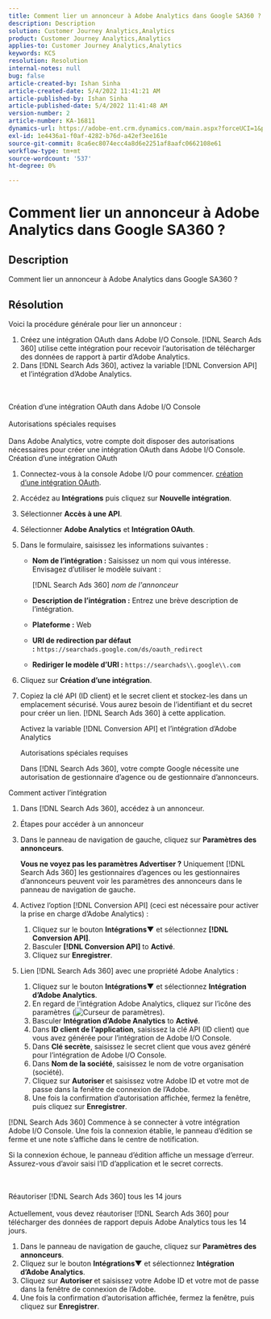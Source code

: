 ```yaml
---
title: Comment lier un annonceur à Adobe Analytics dans Google SA360 ?
description: Description
solution: Customer Journey Analytics,Analytics
product: Customer Journey Analytics,Analytics
applies-to: Customer Journey Analytics,Analytics
keywords: KCS
resolution: Resolution
internal-notes: null
bug: false
article-created-by: Ishan Sinha
article-created-date: 5/4/2022 11:41:21 AM
article-published-by: Ishan Sinha
article-published-date: 5/4/2022 11:41:48 AM
version-number: 2
article-number: KA-16811
dynamics-url: https://adobe-ent.crm.dynamics.com/main.aspx?forceUCI=1&pagetype=entityrecord&etn=knowledgearticle&id=2e22a71b-9fcb-ec11-a7b5-6045bd00db25
exl-id: 1e4436a1-f0af-4282-b76d-a42ef3ee161e
source-git-commit: 8ca6ec8074ecc4a8d6e2251af8aafc0662108e61
workflow-type: tm+mt
source-wordcount: '537'
ht-degree: 0%

---
```


# Comment lier un annonceur à Adobe Analytics dans Google SA360 ?

## Description


Comment lier un annonceur à Adobe Analytics dans Google SA360 ?


## Résolution


Voici la procédure générale pour lier un annonceur :

1. Créez une intégration OAuth dans Adobe I/O Console. [!DNL Search Ads 360] utilise cette intégration pour recevoir l’autorisation de télécharger des données de rapport à partir d’Adobe Analytics.
1. Dans [!DNL Search Ads 360], activez la variable [!DNL Conversion API] et l’intégration d’Adobe Analytics.

<br><br>Création d’une intégration OAuth dans Adobe I/O Console<br><br>Autorisations spéciales requises<br><br>
Dans Adobe Analytics, votre compte doit disposer des autorisations nécessaires pour créer une intégration OAuth dans Adobe I/O Console.
Création d’une intégration OAuth
1. Connectez-vous à la console Adobe I/O pour commencer. [création d’une intégration OAuth](https://www.adobe.io/authentication/auth-methods.html#!AdobeDocs/adobeio-auth/master/AuthenticationOverview/OAuthIntegration.md).
1. Accédez au <b>Intégrations</b> puis cliquez sur <b>Nouvelle intégration</b>.
1. Sélectionner <b>Accès à une API</b>.
1. Sélectionner <b>Adobe Analytics</b> et <b>Intégration OAuth</b>.
1. Dans le formulaire, saisissez les informations suivantes :
   - <b>Nom de l’intégration :</b> Saisissez un nom qui vous intéresse. Envisagez d’utiliser le modèle suivant :

      [!DNL Search Ads 360] *nom de l&#39;annonceur*

   - <b>Description de l’intégration :</b> Entrez une brève description de l’intégration.
   - <b>Plateforme :</b> Web
   - <b>URI de redirection par défaut :</b> `https://searchads.google.com/ds/oauth_redirect`
   - <b>Rediriger le modèle d’URI :</b> `https://searchads\\.google\\.com`

1. Cliquez sur <b>Création d’une intégration</b>.
1. Copiez la clé API (ID client) et le secret client et stockez-les dans un emplacement sécurisé. Vous aurez besoin de l’identifiant et du secret pour créer un lien. [!DNL Search Ads 360] à cette application.

   Activez la variable [!DNL Conversion API] et l’intégration d’Adobe Analytics

   Autorisations spéciales requises

   Dans [!DNL Search Ads 360], votre compte Google nécessite une autorisation de gestionnaire d’agence ou de gestionnaire d’annonceurs.

Comment activer l’intégration

1. Dans [!DNL Search Ads 360], accédez à un annonceur.
1. Étapes pour accéder à un annonceur
1. Dans le panneau de navigation de gauche, cliquez sur <b>Paramètres des annonceurs</b>.

   <b>Vous ne voyez pas les paramètres Advertiser ?</b> Uniquement [!DNL Search Ads 360] les gestionnaires d’agences ou les gestionnaires d’annonceurs peuvent voir les paramètres des annonceurs dans le panneau de navigation de gauche.

1. Activez l’option [!DNL Conversion API] (ceci est nécessaire pour activer la prise en charge d’Adobe Analytics) :

   1. Cliquez sur le bouton <b>Intégrations▼</b> et sélectionnez <b>[!DNL Conversion API]</b>.
   1. Basculer <b>[!DNL Conversion API]</b> to <b>Activé</b>.
   1. Cliquez sur <b>Enregistrer</b>.

1. Lien [!DNL Search Ads 360] avec une propriété Adobe Analytics :

   1. Cliquez sur le bouton <b>Intégrations▼</b> et sélectionnez <b>Intégration d’Adobe Analytics</b>.
   1. En regard de l’intégration Adobe Analytics, cliquez sur l’icône des paramètres (![Curseur de paramètres](https://lh3.googleusercontent.com/epGzW5mbor9RE_qz89J5G7pIHHCI0kfzQSMglH7hxWZlWkyoRtS1urgdIttMd71uOtk=w18 "Curseur de paramètres")).
   1. Basculer <b>Intégration d’Adobe Analytics</b> to <b>Activé</b>.
   1. Dans <b>ID client de l’application</b>, saisissez la clé API (ID client) que vous avez générée pour l’intégration de Adobe I/O Console.
   1. Dans <b>Clé secrète</b>, saisissez le secret client que vous avez généré pour l’intégration de Adobe I/O Console.
   1. Dans <b>Nom de la société</b>, saisissez le nom de votre organisation (société).
   1. Cliquez sur <b>Autoriser </b>et saisissez votre Adobe ID et votre mot de passe dans la fenêtre de connexion de l’Adobe.
   1. Une fois la confirmation d’autorisation affichée, fermez la fenêtre, puis cliquez sur <b>Enregistrer</b>.

[!DNL Search Ads 360] Commence à se connecter à votre intégration Adobe I/O Console. Une fois la connexion établie, le panneau d’édition se ferme et une note s’affiche dans le centre de notification.

Si la connexion échoue, le panneau d’édition affiche un message d’erreur. Assurez-vous d’avoir saisi l’ID d’application et le secret corrects.

<br><br>Réautoriser [!DNL Search Ads 360] tous les 14 jours<br><br>
Actuellement, vous devez réautoriser [!DNL Search Ads 360] pour télécharger des données de rapport depuis Adobe Analytics tous les 14 jours.

1. Dans le panneau de navigation de gauche, cliquez sur <b>Paramètres des annonceurs</b>.
1. Cliquez sur le bouton <b>Intégrations▼</b> et sélectionnez <b>Intégration d’Adobe Analytics</b>.
1. Cliquez sur <b>Autoriser </b>et saisissez votre Adobe ID et votre mot de passe dans la fenêtre de connexion de l’Adobe.
1. Une fois la confirmation d’autorisation affichée, fermez la fenêtre, puis cliquez sur <b>Enregistrer</b>.
